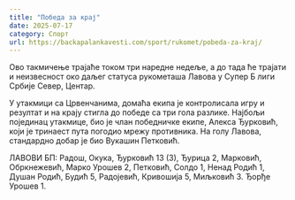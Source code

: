 ```yaml
---
title: "Победа за крај"
date: 2025-07-17
category: Спорт
url: https://backapalankavesti.com/sport/rukomet/pobeda-za-kraj/
---
```


Ово такмичење трајаће током три наредне недеље, а до тада ће трајати и неизвесност око даљег статуса рукометаша Лавова у Супер Б лиги Србије Север, Центар.

У утакмици са Црвенчанима, домаћа екипа је контролисала игру и резултат и на крају стигла до победе са три гола разлике. Најбољи појединац утакмице, био је члан победничке екипе, Алекса Ђурковић, који је тринаест пута погодио мрежу противника. На голу Лавова, стандардно добар је био Вукашин Петковић.

ЛАВОВИ БП: Радош, Окука, Ђурковић 13 (3), Ђурица 2, Марковић, Обркнежевић, Марко Урошев 2, Петковић, Солдо 1, Ненад Родић 1, Душан Родић, Будић 5, Радојевић, Кривошија 5, Миљковић 3. Ђорђе Урошев 1.

